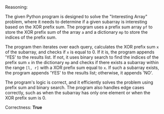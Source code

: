 Reasoning:

The given Python program is designed to solve the "Interesting Array" problem, where it needs to determine if a given subarray is interesting based on the XOR prefix sum. The program uses a prefix sum array `pf` to store the XOR prefix sum of the array `a` and a dictionary `mp` to store the indices of the prefix sum.

The program then iterates over each query, calculates the XOR prefix sum `x` of the subarray, and checks if `x` is equal to 0. If it is, the program appends 'YES' to the results list. If not, it uses binary search to find the indices of the prefix sum `x` in the dictionary `mp` and checks if there exists a subarray within the range `[l, r]` with a XOR prefix sum equal to `x`. If such a subarray exists, the program appends 'YES' to the results list; otherwise, it appends 'NO'.

The program's logic is correct, and it efficiently solves the problem using prefix sum and binary search. The program also handles edge cases correctly, such as when the subarray has only one element or when the XOR prefix sum is 0.

Correctness: **True**